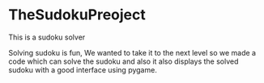 # TheSudokuPreoject
This is a sudoku solver

Solving sudoku is fun,
 We wanted to take it to the next level so we made a code which can solve the sudoku and also it also displays the solved sudoku with a good interface using pygame.
